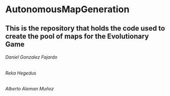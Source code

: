 # AutonomousMapGeneration
This is the repository that holds the code used to create the pool of maps for the Evolutionary Game
------
###### Daniel Gonzalez Fajardo
###### Reka Hegedus
###### Alberto Aleman Muñoz

